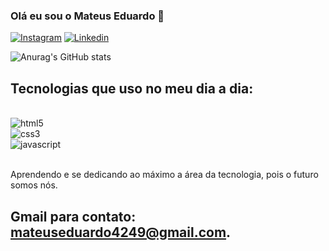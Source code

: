 ### Olá eu sou o Mateus Eduardo 👋

[![Instagram](https://img.shields.io/badge/Instagram-E4405F?style=for-the-badge&logo=instagram&logoColor=white)](https://instagram.com/mateus.cr.com)
[![Linkedin](https://img.shields.io/badge/LinkedIn-0077B5?style=for-the-badge&logo=linkedin&logoColor=white)](https://linkedim.com/mateuseduardo.com)

![Anurag's GitHub stats](https://github-readme-stats.vercel.app/api?username=devgordinho&show_icons=true&theme=merko)
## Tecnologias que uso no meu dia a dia:
<div style="display: inline_block"><br> 
<img olign="center" alt="html5" src="https://img.shields.io/badge/HTML5-E34F26?style=for-the-badge&logo=html5&logoColor=white"/>
<div>
<img olign="center" alt="css3" src="https://img.shields.io/badge/CSS3-1572B6?style=for-the-badge&logo=css3&logoColor=white"/>
<div>
<img olign="center" alt="javascript" src="https://img.shields.io/badge/JavaScript-F7DF1E?style=for-the-badge&logo=javascript&logoColor=black"/>
<div><br/>

Aprendendo e se dedicando ao máximo a área da tecnologia, pois o futuro somos nós.

## Gmail para contato: mateuseduardo4249@gmail.com.
